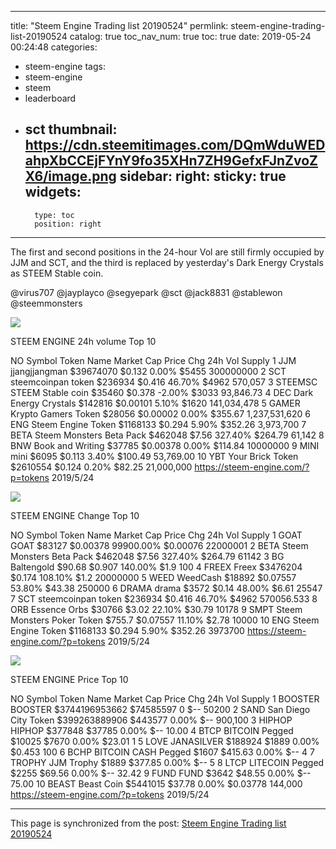 
---
title: "Steem Engine Trading list 20190524"
permlink: steem-engine-trading-list-20190524
catalog: true
toc_nav_num: true
toc: true
date: 2019-05-24 00:24:48
categories:
- steem-engine
tags:
- steem-engine
- steem
- leaderboard
- sct
thumbnail: https://cdn.steemitimages.com/DQmWduWEDahpXbCCEjFYnY9fo35XHn7ZH9GefxFJnZvoZX6/image.png
sidebar:
    right:
        sticky: true
widgets:
    -
        type: toc
        position: right
---


The first and second positions in the 24-hour Vol are still firmly occupied by JJM and SCT, and the third is replaced by yesterday's Dark Energy Crystals as STEEM Stable coin.

@virus707 @jayplayco @segyepark
@sct @jack8831
@stablewon
@steemmonsters   

![](https://cdn.steemitimages.com/DQmWduWEDahpXbCCEjFYnY9fo35XHn7ZH9GefxFJnZvoZX6/image.png)

STEEM ENGINE 24h volume Top 10							
							
NO	Symbol	Token Name	Market Cap	Price	 Chg	24h Vol	Supply
1	JJM	jjangjjangman	$39674070	$0.132	0.00%	$5455	300000000
2	SCT	steemcoinpan token	$236934	$0.416	46.70%	$4962	570,057
3	STEEMSC	STEEM Stable coin	$35460	$0.378	-2.00%	$3033	93,846.73
4	DEC	Dark Energy Crystals	$142816	$0.00101	5.10%	$1620	141,034,478
5	GAMER	Krypto Gamers Token	$28056	$0.00002	0.00%	$355.67	1,237,531,620
6	ENG	Steem Engine Token	$1168133	$0.294	5.90%	$352.26	3,973,700
7	BETA	Steem Monsters Beta Pack	$462048	$7.56	327.40%	$264.79	61,142
8	BNW	Book and Writing	$37785	$0.00378	0.00%	$114.84	10000000
9	MINI	mini	$6095	$0.113	3.40%	$100.49	53,769.00
10	YBT	Your Brick Token	$2610554	$0.124	0.20%	$82.25	21,000,000
https://steem-engine.com/?p=tokens  			2019/5/24	

![](https://cdn.steemitimages.com/DQma6ttAm6VCSDWgFKFeyJJR7fMLwgZFSnivPxMjeWzq5HS/image.png)	

STEEM ENGINE  Change Top 10							
							
NO	Symbol	Token Name	Market Cap	Price	 Chg	24h Vol	Supply
1	GOAT	GOAT	$83127	$0.00378	99900.00%	$0.00076	22000001
2	BETA	Steem Monsters Beta Pack	$462048	$7.56	327.40%	$264.79	61142
3	BG	Baltengold	$90.68	$0.907	140.00%	$1.9	100
4	FREEX	Freex	$3476204	$0.174	108.10%	$1.2	20000000
5	WEED	WeedCash	$18892	$0.07557	53.80%	$43.38	250000
6	DRAMA	drama	$3572	$0.14	48.00%	$6.61	25547
7	SCT	steemcoinpan token	$236934	$0.416	46.70%	$4962	570056.533
8	ORB	Essence Orbs	$30766	$3.02	22.10%	$30.79	10178
9	SMPT	Steem Monsters Poker Token	$755.7	$0.07557	11.10%	$2.78	10000
10	ENG	Steem Engine Token	$1168133	$0.294	5.90%	$352.26	3973700
https://steem-engine.com/?p=tokens  			2019/5/24		

![](https://cdn.steemitimages.com/DQmf2b3SYeTPtqK3hkZsCC1CVskmy4WU2rFEinPxWXedVez/image.png)	

STEEM ENGINE Price Top 10							
							
NO	Symbol	Token Name	Market Cap	Price	 Chg	24h Vol	Supply
1	BOOSTER	BOOSTER	$3744196953662	$74585597	0	$--	50200
2	SAND	San Diego City Token	$399263889906	$443577	0.00%	$--	900,100
3	HIPHOP	HIPHOP	$377848	$37785	0.00%	$--	10.00
4	BTCP	BITCOIN Pegged	$10025	$7670	0.00%	$23.01	1
5	LOVE	JANASILVER	$188924	$1889	0.00%	$0.453	100
6	BCHP	BITCOIN CASH Pegged	$1607	$415.63	0.00%	$--	4
7	TROPHY	JJM Trophy	$1889	$377.85	0.00%	$--	5
8	LTCP	LITECOIN Pegged	$2255	$69.56	0.00%	$--	32.42
9	FUND	FUND	$3642	$48.55	0.00%	$--	75.00
10	BEAST	Beast Coin	$5441015	$37.78	0.00%	$0.03778	144,000
https://steem-engine.com/?p=tokens  			2019/5/24

- - -

This page is synchronized from the post: [Steem Engine Trading list 20190524](https://steemit.com/@m18207319997/steem-engine-trading-list-20190524)

